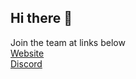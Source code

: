 ## Hi there 👋

Join the team at links below  
[Website](https://gt2ai.github.io/home/{:target="_blank"})  
[Discord]((https://discord.gg/tdZvPuTazB){:target="_blank"})  
